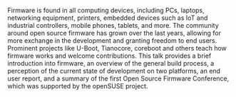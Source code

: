 Firmware is found in all computing devices, including PCs, laptops, networking equipment, printers, embedded devices such as IoT and industrial controllers, mobile phones, tablets, and more. The community around open source firmware has grown over the last years, allowing for more exchange in the development and granting freedom to end users. Prominent projects like U-Boot, Tianocore, coreboot and others teach how firmware works and welcome contributions. This talk provides a brief introduction into firmware, an overview of the general build process, a perception of the current state of development on two platforms, an end user report, and a summary of the first Open Source Firmware Conference, which was supported by the openSUSE project.
